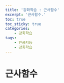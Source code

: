 ```yaml
---
title: '강화학습 : 근사함수'
excerpt: '근사함수.'
toc: true
toc_sticky: true
categories:
    - 강화학습
tags:
    - 인공지능
    - 강화학습
---
```


# 근사함수
